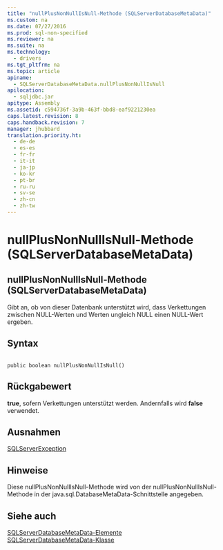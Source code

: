 ```yaml
---
title: "nullPlusNonNullIsNull-Methode (SQLServerDatabaseMetaData)"
ms.custom: na
ms.date: 07/27/2016
ms.prod: sql-non-specified
ms.reviewer: na
ms.suite: na
ms.technology: 
  - drivers
ms.tgt_pltfrm: na
ms.topic: article
apiname: 
  - SQLServerDatabaseMetaData.nullPlusNonNullIsNull
apilocation: 
  - sqljdbc.jar
apitype: Assembly
ms.assetid: c594736f-3a9b-463f-bbd8-eaf9221230ea
caps.latest.revision: 8
caps.handback.revision: 7
manager: jhubbard
translation.priority.ht: 
  - de-de
  - es-es
  - fr-fr
  - it-it
  - ja-jp
  - ko-kr
  - pt-br
  - ru-ru
  - sv-se
  - zh-cn
  - zh-tw
---
```

# nullPlusNonNullIsNull-Methode (SQLServerDatabaseMetaData)
    
## nullPlusNonNullIsNull\-Methode \(SQLServerDatabaseMetaData\)  
 Gibt an, ob von dieser Datenbank unterstützt wird, dass Verkettungen zwischen NULL\-Werten und Werten ungleich NULL einen NULL\-Wert ergeben.  
  
## Syntax  
  
```  
  
public boolean nullPlusNonNullIsNull()  
```  
  
## Rückgabewert  
 **true**, sofern Verkettungen unterstützt werden. Andernfalls wird **false** verwendet.  
  
## Ausnahmen  
 [SQLServerException](../content/SQLServerException-Class.md)  
  
## Hinweise  
 Diese nullPlusNonNullIsNull\-Methode wird von der nullPlusNonNullIsNull\-Methode in der java.sql.DatabaseMetaData\-Schnittstelle angegeben.  
  
## Siehe auch  
 [SQLServerDatabaseMetaData-Elemente](../content/SQLServerDatabaseMetaData-Members.md)   
 [SQLServerDatabaseMetaData-Klasse](../content/SQLServerDatabaseMetaData-Class.md)  
  
  